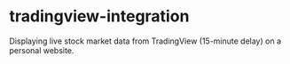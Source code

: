 # tradingview-integration
Displaying live stock market data from TradingView (15-minute delay) on a personal website.
